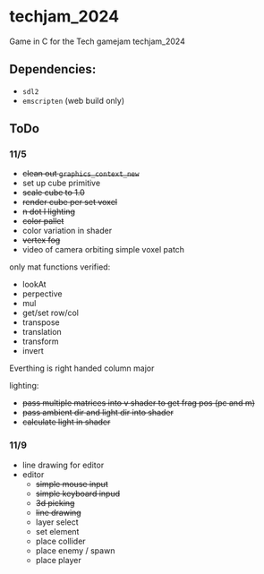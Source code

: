 # techjam_2024

Game in C for the Tech gamejam techjam_2024

## Dependencies:
- `sdl2`
- `emscripten` (web build only)

## ToDo
### 11/5
- ~~clean out `graphics_context_new`~~
- set up cube primitive
- ~~scale cube to 1.0~~
- ~~render cube per set voxel~~
- ~~n dot l lighting~~
- ~~color pallet~~
- color variation in shader
- ~~vertex fog~~
- video of camera orbiting simple voxel patch

only mat functions verified:
- lookAt
- perpective
- mul
- get/set row/col
- transpose
- translation
- transform
- invert

Everthing is right handed column major


lighting:
- ~~pass multiple matrices into v shader to get frag pos (pc and m)~~
- ~~pass ambient dir and light dir into shader~~
- ~~calculate light in shader~~

### 11/9
- line drawing for editor
- editor
    - ~~simple mouse input~~
    - ~~simple keyboard inpud~~
    - ~~3d picking~~
    - ~~line drawing~~
    - layer select
    - set element
    - place collider
    - place enemy / spawn
    - place player

